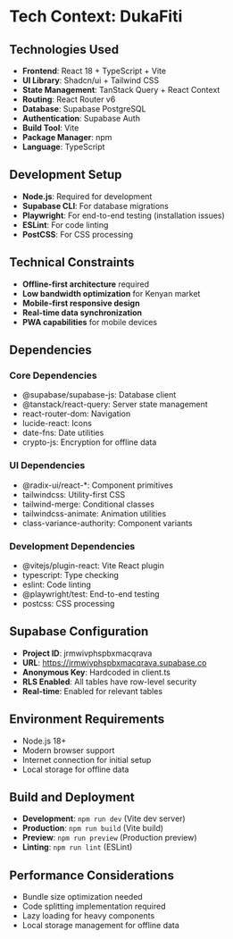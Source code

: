 # Tech Context: DukaFiti

## Technologies Used
- **Frontend**: React 18 + TypeScript + Vite
- **UI Library**: Shadcn/ui + Tailwind CSS
- **State Management**: TanStack Query + React Context
- **Routing**: React Router v6
- **Database**: Supabase PostgreSQL
- **Authentication**: Supabase Auth
- **Build Tool**: Vite
- **Package Manager**: npm
- **Language**: TypeScript

## Development Setup
- **Node.js**: Required for development
- **Supabase CLI**: For database migrations
- **Playwright**: For end-to-end testing (installation issues)
- **ESLint**: For code linting
- **PostCSS**: For CSS processing

## Technical Constraints
- **Offline-first architecture** required
- **Low bandwidth optimization** for Kenyan market
- **Mobile-first responsive design**
- **Real-time data synchronization**
- **PWA capabilities** for mobile devices

## Dependencies
### Core Dependencies
- @supabase/supabase-js: Database client
- @tanstack/react-query: Server state management
- react-router-dom: Navigation
- lucide-react: Icons
- date-fns: Date utilities
- crypto-js: Encryption for offline data

### UI Dependencies
- @radix-ui/react-*: Component primitives
- tailwindcss: Utility-first CSS
- tailwind-merge: Conditional classes
- tailwindcss-animate: Animation utilities
- class-variance-authority: Component variants

### Development Dependencies
- @vitejs/plugin-react: Vite React plugin
- typescript: Type checking
- eslint: Code linting
- @playwright/test: End-to-end testing
- postcss: CSS processing

## Supabase Configuration
- **Project ID**: jrmwivphspbxmacqrava
- **URL**: https://jrmwivphspbxmacqrava.supabase.co
- **Anonymous Key**: Hardcoded in client.ts
- **RLS Enabled**: All tables have row-level security
- **Real-time**: Enabled for relevant tables

## Environment Requirements
- Node.js 18+ 
- Modern browser support
- Internet connection for initial setup
- Local storage for offline data

## Build and Deployment
- **Development**: `npm run dev` (Vite dev server)
- **Production**: `npm run build` (Vite build)
- **Preview**: `npm run preview` (Production preview)
- **Linting**: `npm run lint` (ESLint)

## Performance Considerations
- Bundle size optimization needed
- Code splitting implementation required
- Lazy loading for heavy components
- Local storage management for offline data
